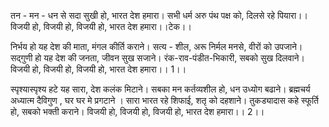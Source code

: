 तन - मन - धन से सदा सुखी हो, भारत देश हमारा।
सभी धर्म अरु पंथ पक्ष को, दिलसे रहे पियारा।।
विजयी हो, विजयी हो, विजयी हो, भारत देश हमारा।।टेक।।

निर्भय हो यह देश की माता, मंगल कीर्ति कराने।
सत्य - शील, अरू निर्मल मनसे, वीरों को उपजाने।
सद्गुणी हो यह देश की जनता, जीवन सुख सजाने।
रंक-राव-पंडीत-भिकारी, सबको सुख दिलवाने।
विजयी हो, विजयी हो, विजयी हो, भारत देश हमारा।। 1।।

स्पृश्यास्पृश्य हटे यह सारा, देश कलंक मिटाने।
सबका मन कर्तव्यशील हो, धन उध्योग बढाने।
ब्रह्मचर्य अध्यात्म दैविगुण , घर घर मे प्रगटाने ।
सारा भारत रहे शिफाई, शतृ को दहशाने।
तुकड्यादास कहे स्फूर्ति हो, सबको भक्ती कराने।
विजयी हो, विजयी हो, विजयी हो, भारत देश हमारा।। 2।।
